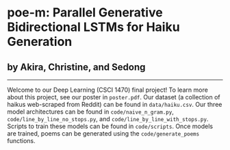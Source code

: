 # poe-m: Parallel Generative Bidirectional LSTMs for Haiku Generation
## by Akira, Christine, and Sedong

***
Welcome to our Deep Learning (CSCI 1470) final project! To learn more about this project, see our poster in `poster.pdf`. Our dataset (a collection of haikus web-scraped from Reddit) can be found in `data/haiku.csv`. Our three model architectures can be found in `code/naive_n_gram.py`, `code/line_by_line_no_stops.py`, and `code/line_by_line_with_stops.py`. Scripts to train these models can be found in `code/scripts`. Once models are trained, poems can be generated using the `code/generate_poems` functions.